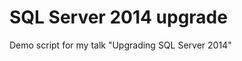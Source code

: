 SQL Server 2014 upgrade
=======================

Demo script for my talk "Upgrading SQL Server 2014"
